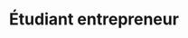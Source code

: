 ---
title: Étudiant entrepreneur  # une majuscule et pas d'acronymes
mission: Faciliter l'accès au statut étudiant entrepreneur et à ces bénéfices.
status: investigation
contact: sophie.ravel@enseignementsup.gouv.fr
start: 2016-06-23
---